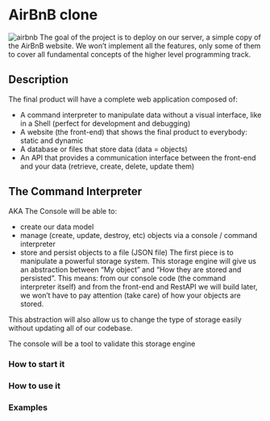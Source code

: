 # AirBnB clone
![airbnb](https://s3.amazonaws.com/alx-intranet.hbtn.io/uploads/medias/2018/6/65f4a1dd9c51265f49d0.png?X-Amz-Algorithm=AWS4-HMAC-SHA256&X-Amz-Credential=AKIARDDGGGOUSBVO6H7D%2F20230206%2Fus-east-1%2Fs3%2Faws4_request&X-Amz-Date=20230206T192535Z&X-Amz-Expires=86400&X-Amz-SignedHeaders=host&X-Amz-Signature=4a58dbd49df8d94b20a91d7a2643fa1be9dfc77bd6922de678ac1f6f8ce9e091)
The goal of the project is to deploy on our server, a simple copy of the AirBnB website.
We won’t implement all the features, only some of them to cover all fundamental concepts of the higher level programming track.

## Description
The final product will have a complete web application composed of:
* A command interpreter to manipulate data without a visual interface, like in a Shell (perfect for development and debugging)
* A website (the front-end) that shows the final product to everybody: static and dynamic
* A database or files that store data (data = objects)
* An API that provides a communication interface between the front-end and your data (retrieve, create, delete, update them)

## The Command Interpreter 
AKA The Console will be able to:
* create our data model
* manage (create, update, destroy, etc) objects via a console / command interpreter
* store and persist objects to a file (JSON file)
The first piece is to manipulate a powerful storage system. This storage engine will give us an abstraction between “My object” and “How they are stored and persisted”. This means: from our console code (the command interpreter itself) and from the front-end and RestAPI we will build later, we won’t have to pay attention (take care) of how your objects are stored.

This abstraction will also allow us to change the type of storage easily without updating all of our codebase.

The console will be a tool to validate this storage engine

### How to start it 

### How to use it 

### Examples
